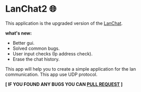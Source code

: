 # LanChat2 :globe_with_meridians:
This application is the upgraded version of the [LanChat](https://github.com/0xpulsar/LanChat).

**what's new:**
* Better gui.
* Solved common bugs.
* User input checks (Ip address check).
* Erase the chat history.

This app will help you to create a simple application for the lan communication. This app use UDP protocol.

**[ IF YOU FOUND ANY BUGS YOU CAN [PULL REQUEST](https://github.com/0xpulsar/LanChat2/pulls) ]**
